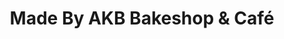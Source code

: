 ---
title: "Made By AKB Bakeshop & Café"
url: /calgary/made-by-akb-bakeshop-und-cafe/
shop: Konditorei
---